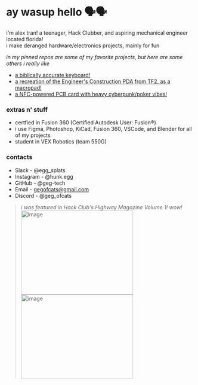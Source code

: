 # ay wasup hello 🗣️🗣️

i'm alex tran! a teenager, Hack Clubber, and aspiring mechanical engineer located florida! <br/>
i make deranged hardware/electronics projects, mainly for fun <br/>

*in my pinned repos are some of my favorite projects, but here are some others i really like*
* [a biblically accurate keyboard!](https://github.com/geg-tech/biblicallyaccuratekeyboard)
* [a recreation of the Engineer's Construction PDA from TF2, as a macropad!](https://github.com/geg-tech/engipad)
* [a NFC-powered PCB card with heavy cyberpunk/poker vibes!](https://github.com/geg-tech/cheapsuit)

### extras n' stuff
* certfied in Fusion 360 (Certified Autodesk User: Fusion®)
* i use Figma, Photoshop, KiCad, Fusion 360, VSCode, and Blender for all of my projects
* student in VEX Robotics (team 550G)

### contacts 
* Slack - @egg_splats
* Instagram - @hunk.egg
* GitHub - @geg-tech
* Email - gegofcats@gmail.com
* Discord - @geg_ofcats

> *i was featured in Hack Club's Highway Magazine Volume 1! wow!* <br/>
> <img width="300" height="225" alt="image" src="https://github.com/user-attachments/assets/0ec8c4f1-d648-4889-b37c-0d29bef71a8d" /> <img width="300" height="225" alt="image" src="https://github.com/user-attachments/assets/43481da0-df99-4e06-89b0-c9b6137e5bf6" />

